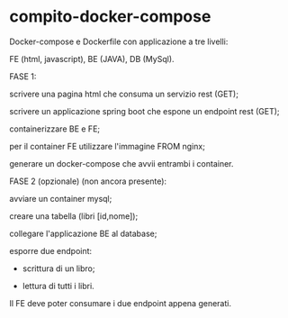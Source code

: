 # compito-docker-compose
Docker-compose e Dockerfile con applicazione a tre livelli:

FE (html, javascript), BE (JAVA), DB (MySql).



FASE 1:

scrivere una pagina html che consuma un servizio rest (GET);

scrivere un applicazione spring boot che espone un endpoint rest (GET);

containerizzare BE e FE;

per il container FE utilizzare l'immagine FROM nginx;

generare un docker-compose che avvii entrambi i container.



FASE 2 (opzionale) (non ancora presente):

avviare un container mysql;

creare una tabella (libri [id,nome]);

collegare l'applicazione BE al database;

esporre due endpoint:

- scrittura di un libro;

- lettura di tutti i libri.

Il FE deve poter consumare i due endpoint appena generati.
